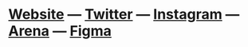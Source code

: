 # **[Website](https://símon.com)** — **[Twitter](https://twitter.com/sitatsimon)** — **[Instagram](https://instagram.com/sitatsimon)** — **[Arena](https://are.na/simon)** — **[Figma](https://figma.com/@simon)**

<!--
**kvasimon/kvasimon** is a ✨ _special_ ✨ repository because its `README.md` (this file) appears on your GitHub profile.

Here are some ideas to get you started:

- 🔭 I’m currently working on ...
- 🌱 I’m currently learning ...
- 👯 I’m looking to collaborate on ...
- 🤔 I’m looking for help with ...
- 💬 Ask me about ...
- 📫 How to reach me: ...
- 😄 Pronouns: ...
- ⚡ Fun fact: ...
-->
